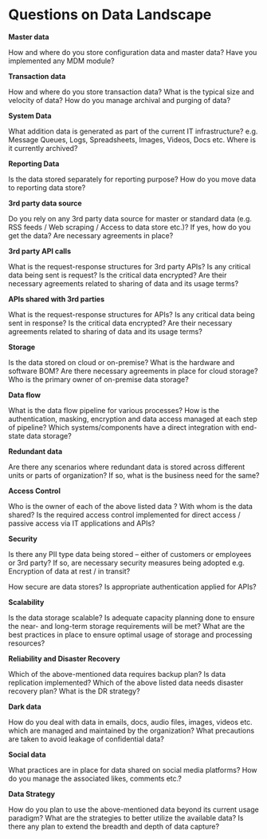# **Questions on Data Landscape**

**Master data**

How and where do you store configuration data and master data? Have you implemented any MDM module?

**Transaction data**

How and where do you store transaction data? What is the typical size and velocity of data? How do you manage archival and purging of data?

**System Data**

What addition data is generated as part of the current IT infrastructure? e.g. Message Queues, Logs, Spreadsheets, Images, Videos, Docs etc. Where is it currently archived?

**Reporting Data**

Is the data stored separately for reporting purpose? How do you move data to reporting data store?

**3rd party data source**

Do you rely on any 3rd party data source for master or standard data (e.g. RSS feeds / Web scraping / Access to data store etc.)? If yes, how do you get the data? Are necessary agreements in place?

**3rd party API calls**

What is the request-response structures for 3rd party APIs? Is any critical data being sent is request? Is the critical data encrypted? Are their necessary agreements related to sharing of data and its usage terms?

**APIs shared with 3rd parties**

What is the request-response structures for APIs? Is any critical data being sent in response? Is the critical data encrypted? Are their necessary agreements related to sharing of data and its usage terms?

**Storage**

Is the data stored on cloud or on-premise? What is the hardware and software BOM? Are there necessary agreements in place for cloud storage? Who is the primary owner of on-premise data storage?

**Data flow**

What is the data flow pipeline for various processes? How is the authentication, masking, encryption and data access managed at each step of pipeline? Which systems/components have a direct integration with end-state data storage?

**Redundant data**

Are there any scenarios where redundant data is stored across different units or parts of organization? If so, what is the business need for the same?

**Access Control**

Who is the owner of each of the above listed data ? With whom is the data shared? Is the required access control implemented for direct access / passive access via IT applications and APIs?

**Security**

Is there any PII type data being stored – either of customers or employees or 3rd party? If so, are necessary security measures being adopted e.g. Encryption of data at rest / in transit?

How secure are data stores? Is appropriate authentication applied for APIs?

**Scalability**

Is the data storage scalable? Is adequate capacity planning done to ensure the near- and long-term storage requirements will be met? What are the best practices in place to ensure optimal usage of storage and processing resources?

**Reliability and Disaster Recovery**

Which of the above-mentioned data requires backup plan? Is data replication implemented? Which of the above listed data needs disaster recovery plan? What is the DR strategy?

**Dark data**

How do you deal with data in emails, docs, audio files, images, videos etc. which are managed and maintained by the organization? What precautions are taken to avoid leakage of confidential data?

**Social data**

What practices are in place for data shared on social media platforms? How do you manage the associated likes, comments etc.?

**Data Strategy**

How do you plan to use the above-mentioned data beyond its current usage paradigm? What are the strategies to better utilize the available data? Is there any plan to extend the breadth and depth of data capture?